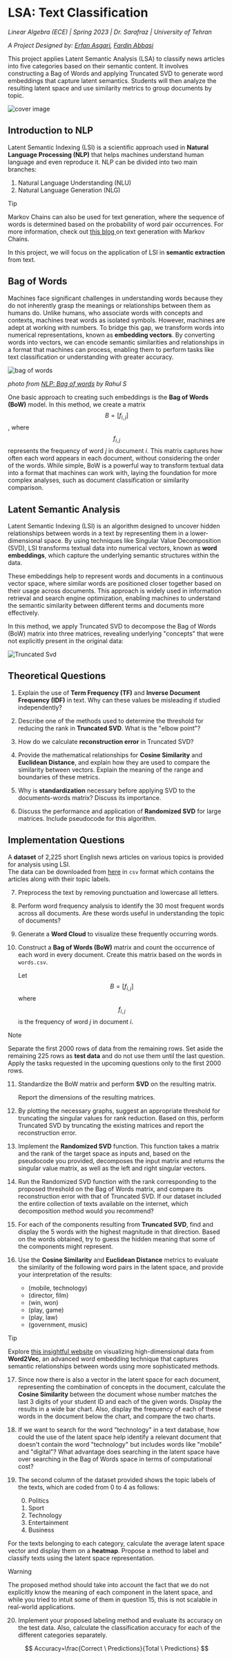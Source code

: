 
# LSA: Text Classification

*Linear Algebra (ECE) | Spring 2023 | Dr. Sarafraz | University of Tehran*

*A Project Designed by: [Erfan Asgari](https://github.com/erfanasgari21), [Fardin Abbasi](https://github.com/fardinabbasi)*

This project applies Latent Semantic Analysis (LSA) to classify news articles into five categories based on their semantic content. It involves constructing a Bag of Words and applying Truncated SVD to generate word embeddings that capture latent semantics. Students will then analyze the resulting latent space and use similarity metrics to group documents by topic.

![cover image](media/cover.png)

## Introduction to NLP

Latent Semantic Indexing (LSI) is a scientific approach used in **Natural Language Processing (NLP)** that helps machines understand human language and even reproduce it. NLP can be divided into two main branches:  
1. Natural Language Understanding (NLU)
2. Natural Language Generation (NLG)

> [!TIP]
Markov Chains can also be used for text generation, where the sequence of words is determined based on the probability of word pair occurrences. For more information, check out [this blog ](https://bespoyasov.me/blog/text-generation-with-markov-chains/) on text generation with Markov Chains.

In this project, we will focus on the application of LSI in **semantic extraction** from text.

## Bag of Words

Machines face significant challenges in understanding words because they do not inherently grasp the meanings or relationships between them as humans do. Unlike humans, who associate words with concepts and contexts, machines treat words as isolated symbols. However, machines are adept at working with numbers. To bridge this gap, we transform words into numerical representations, known as **embedding vectors**. By converting words into vectors, we can encode semantic similarities and relationships in a format that machines can process, enabling them to perform tasks like text classification or understanding with greater accuracy.

![bag of words](media/bagofwords.png)

_photo from [NLP: Bag of words](https://ogre51.medium.com/nlp-explain-bag-of-words-3b9fc4f211e8) by Rahul S_

One basic approach to creating such embeddings is the **Bag of Words (BoW)** model. In this method, we create a matrix $$ B = [f_{i,j}] $$, where $$ f_{i,j} $$ represents the frequency of word _j_ in document _i_. This matrix captures how often each word appears in each document, without considering the order of the words. While simple, BoW is a powerful way to transform textual data into a format that machines can work with, laying the foundation for more complex analyses, such as document classification or similarity comparison.

## Latent Semantic Analysis

Latent Semantic Indexing (LSI) is an algorithm designed to uncover hidden relationships between words in a text by representing them in a lower-dimensional space. By using techniques like Singular Value Decomposition (SVD), LSI transforms textual data into numerical vectors, known as **word embeddings**, which capture the underlying semantic structures within the data. 

These embeddings help to represent words and documents in a continuous vector space, where similar words are positioned closer together based on their usage across documents. This approach is widely used in information retrieval and search engine optimization, enabling machines to understand the semantic similarity between different terms and documents more effectively.

In this method, we apply Truncated SVD to decompose the Bag of Words (BoW) matrix into three matrices, revealing underlying "concepts" that were not explicitly present in the original data:

![Truncated Svd](media/truncated_svd.jpg)

## Theoretical Questions

1. Explain the use of **Term Frequency (TF)** and **Inverse Document Frequency (IDF)** in text. Why can these values be misleading if studied independently?

2. Describe one of the methods used to determine the threshold for reducing the rank in **Truncated SVD**. What is the "elbow point"?

3. How do we calculate **reconstruction error** in Truncated SVD?

4. Provide the mathematical relationships for **Cosine Similarity** and **Euclidean Distance**, and explain how they are used to compare the similarity between vectors. Explain the meaning of the range and boundaries of these metrics.

5. Why is **standardization** necessary before applying SVD to the documents-words matrix? Discuss its importance.

6. Discuss the performance and application of **Randomized SVD** for large matrices. Include pseudocode for this algorithm.

## Implementation Questions

A **dataset** of 2,225 short English news articles on various topics is provided for analysis using LSI.  
The data can be downloaded from [here](https://www.kaggle.com/datasets/tanishqdublish/text-classification-documentation) in `csv` format which contains the articles along with their topic labels.

7. Preprocess the text by removing punctuation and lowercase all letters.

8. Perform word frequency analysis to identify the 30 most frequent words across all documents. Are these words useful in understanding the topic of documents?

9. Generate a **Word Cloud** to visualize these frequently occurring words.

10. Construct a **Bag of Words (BoW)** matrix and count the occurrence of each word in every document. Create this matrix based on the words in `words.csv`.

    Let $$ B = [f_{i,j}] $$ where $$ f_{i,j} $$ is the frequency of word _j_ in document _i_.

> [!NOTE]
> Separate the first 2000 rows of data from the remaining rows. Set aside the remaining 225 rows as **test data** and do not use them until the last question. Apply the tasks requested in the upcoming questions only to the first 2000 rows.

11. Standardize the BoW matrix and perform **SVD** on the resulting matrix.

    Report the dimensions of the resulting matrices.

12. By plotting the necessary graphs, suggest an appropriate threshold for truncating the singular values for rank reduction. Based on this, perform Truncated SVD by truncating the existing matrices and report the reconstruction error.

13. Implement the **Randomized SVD** function. This function takes a matrix and the rank of the target space as inputs and, based on the pseudocode you provided, decomposes the input matrix and returns the singular value matrix, as well as the left and right singular vectors.

14. Run the Randomized SVD function with the rank corresponding to the proposed threshold on the Bag of Words matrix, and compare its reconstruction error with that of Truncated SVD. If our dataset included the entire collection of texts available on the internet, which decomposition method would you recommend?

15. For each of the components resulting from **Truncated SVD**, find and display the 5 words with the highest magnitude in that direction. Based on the words obtained, try to guess the hidden meaning that some of the components might represent.

16. Use the **Cosine Similarity** and **Euclidean Distance** metrics to evaluate the similarity of the following word pairs in the latent space, and provide your interpretation of the results:
    - (mobile, technology)
    - (director, film)
    - (win, won)
    - (play, game)
    - (play, law)
    - (government, music)

> [!TIP]
Explore [ this insightful website](https://projector.tensorflow.org/) on visualizing high-dimensional data from **Word2Vec**, an advanced word embedding technique that captures semantic relationships between words using more sophisticated methods.

17. Since now there is also a vector in the latent space for each document, representing the combination of concepts in the document, calculate the **Cosine Similarity** between the document whose number matches the last 3 digits of your student ID and each of the given words. Display the results in a wide bar chart. Also, display the frequency of each of these words in the document below the chart, and compare the two charts.

18. If we want to search for the word "technology" in a text database, how could the use of the latent space help identify a relevant document that doesn't contain the word "technology" but includes words like "mobile" and "digital"? What advantage does searching in the latent space have over searching in the Bag of Words space in terms of computational cost?

19. The second column of the dataset provided shows the topic labels of the texts, which are coded from 0 to 4 as follows:

    0. Politics
    1. Sport
    2. Technology
    3. Entertainment
    4. Business

For the texts belonging to each category, calculate the average latent space vector and display them on a **heatmap**. Propose a method to label and classify texts using the latent space representation.

> [!WARNING]
 The proposed method should take into account the fact that we do not explicitly know the meaning of each component in the latent space, and while you tried to intuit some of them in question 15, this is not scalable in real-world applications.

20. Implement your proposed labeling method and evaluate its accuracy on the test data. Also, calculate the classification accuracy for each of the different categories separately.

$$
Accuracy=\frac{Correct \ Predictions}{Total \ Predictions}
$$

